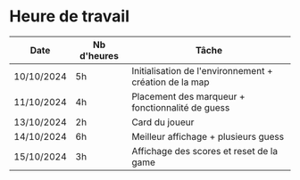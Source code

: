 # Heure de travail

| Date | Nb d'heures | Tâche |
|------|------------------|-------|
| 10/10/2024 | 5h | Initialisation de l'environnement + création de la map  |
| 11/10/2024 | 4h | Placement des marqueur + fonctionnalité de guess |
| 13/10/2024 | 2h | Card du joueur |
| 14/10/2024 | 6h | Meilleur affichage + plusieurs guess |
| 15/10/2024 | 3h | Affichage des scores et reset de la game |
